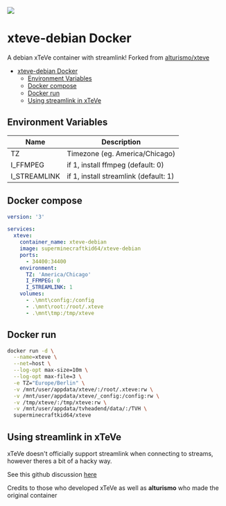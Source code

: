 ![](xTeVe_logo.PNG)

# xteve-debian Docker

A debian xTeVe container with streamlink!
Forked from [alturismo/xteve](https://github.com/alturismo/xteve)

- [xteve-debian Docker](#xteve-debian-docker)
  - [Environment Variables](#environment-variables)
  - [Docker compose](#docker-compose)
  - [Docker run](#docker-run)
  - [Using streamlink in xTeVe](#using-streamlink-in-xteve)


## Environment Variables

| Name | Description |
|---|---|
| TZ | Timezone (eg. America/Chicago)  |
| I_FFMPEG | if 1, install ffmpeg (default: 0) |
| I_STREAMLINK | if 1, install streamlink (default: 1) |


## Docker compose

```yaml
version: '3'

services:
  xteve:
    container_name: xteve-debian
    image: superminecraftkid64/xteve-debian
    ports:
      - 34400:34400
    environment:
      TZ: 'America/Chicago'
      I_FFMPEG: 0
      I_STREAMLINK: 1
    volumes:
      - .\mnt\config:/config
      - .\mnt\root:/root/.xteve
      - .\mnt\tmp:/tmp/xteve
```

## Docker run

```bash
docker run -d \
  --name=xteve \
  --net=host \
  --log-opt max-size=10m \
  --log-opt max-file=3 \
  -e TZ="Europe/Berlin" \
  -v /mnt/user/appdata/xteve/:/root/.xteve:rw \
  -v /mnt/user/appdata/xteve/_config:/config:rw \
  -v /tmp/xteve/:/tmp/xteve:rw \
  -v /mnt/user/appdata/tvheadend/data/:/TVH \
  superminecraftkid64/xteve
```

## Using streamlink in xTeVe

xTeVe doesn't officially support streamlink when connecting to streams, however theres a bit of a hacky way.

See this github discussion [here](https://github.com/streamlink/streamlink/discussions/3430#discussioncomment-234211)

Credits to those who developed xTeVe as well as **alturismo** who made the original container
